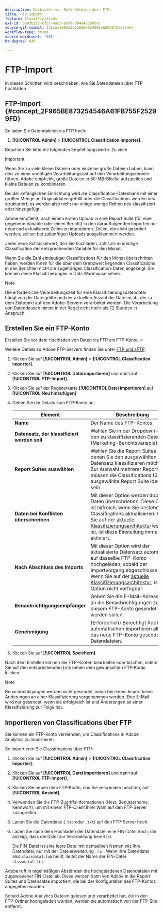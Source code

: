 ```yaml
---
description: Hochladen von Datendateien über FTP.
title: FTP-Import
feature: Classifications
exl-id: 3e93b35c-6f65-4a93-887d-d94e4d359bdc
source-git-commit: 1b1cea9b9e336a1836e824906e620a0761c364e4
workflow-type: tm+mt
source-wordcount: '665'
ht-degree: 84%

---
```


# FTP-Import

In diesen Schritten wird beschrieben, wie Sie Datendateien über FTP hochladen.

## FTP-Import {#concept_2F965BE873254546A61FB755F25299FD}

So laden Sie Datendateien via FTP hoch:

1. **[!UICONTROL Admin]** > **[!UICONTROL Classification Importer]**.

Beachten Sie bitte die folgenden Empfehlungswerte. Zu viele

>[!IMPORTANT]
>
>Wenn Sie zu viele kleine Dateien oder einzelne große Dateien haben, kann dies zu einer unnötigen Verarbeitungslast auf den Verarbeitungsservern führen. Adobe empfiehlt, große Dateien in 50-MB-Blöcke aufzuteilen und kleine Dateien zu kombinieren.

Bei der anfänglichen Einrichtung wird die Classification-Datenbank mit einer großen Menge an Originaldaten gefüllt oder die Classifications werden neu strukturiert; es werden also nicht nur einige wenige Reihen neu klassifiziert oder hinzugefügt.

Adobe empfiehlt, nach einem ersten Upload in eine Report Suite (für eine gegebene Variable oder einen Bericht) in den darauffolgenden Importen nur neue und aktualisierte Zeilen zu importieren. Zeilen, die nicht geändert werden, sollten bei zukünftigen Uploads ausgeklammert werden.

Jeder neue Schlüsselwert, den Sie hochladen, zählt als eindeutige Classification der entsprechenden Variable für den Monat.

Wenn Sie die Zahl eindeutiger Classifications für den Monat überschritten haben, werden Ihnen für die über dem Grenzwert liegenden Classifications in den Berichten nicht die zugehörigen Classification-Daten angezeigt. Sie können diese Klassifizierungen in Data Warehouse sehen.

>[!NOTE]
>
>Die erforderliche Verarbeitungszeit für eine Klassifizierungsdatendatei hängt von der Dateigröße und der aktuellen Anzahl der Dateien ab, die zu dem Zeitpunkt auf den Adobe-Servern verarbeitet werden. Die Verarbeitung von Datendateien nimmt in der Regel nicht mehr als 72 Stunden in Anspruch.

## Erstellen Sie ein FTP-Konto

Erstellen Sie vor dem Hochladen von Daten via FTP ein FTP-Konto. >

Weitere Details zu Adobe FTP-Servern finden Sie unter [FTP und sFTP](/help/export/ftp-and-sftp/ftp-overview.md).

1. Klicken Sie auf **[!UICONTROL Admin]** > **[!UICONTROL Classification Importer]**.
1. Klicken Sie auf **[!UICONTROL Datei importieren]** und dann auf **[!UICONTROL FTP-Import]**.
1. Klicken Sie auf der Registerkarte **[!UICONTROL Datei importieren]** auf **[!UICONTROL Neu hinzufügen]**.
1. Geben Sie die Details zum FTP-Konto an:

   | Element | Beschreibung |
   |---|---|
   | **Name** | Der Name des FTP-Kontos. |
   | **Datensatz, der klassifiziert werden soll** | Wählen Sie in der Dropdown-Liste den zu klassifizierenden Datensatz (Marketing-Berichtsvariable) aus. |
   | **Report Suites auswählen** | Wählen Sie die Report Suites aus, in denen Sie den ausgewählten Datensatz klassifizieren möchten. Zur Auswahl mehrerer Report Suites müssen die Classifications für jede ausgewählte Report Suite identisch sein. |
   | **Daten bei Konflikten überschreiben** | Mit dieser Option werden doppelte Daten überschrieben. Diese Option ist hilfreich, wenn Sie bestehende Classifications aktualisieren. Wenn Sie auf der [aktuelle Klassifizierungsarchitektur](../sets/overview.md)festgelegt ist, ist diese Einstellung immer aktiviert. |
   | **Nach Abschluss des Imports** | Mit dieser Option wird der aktualisierte Datensatz automatisch auf dasselbe FTP-Konto hochgeladen, sobald der Importvorgang abgeschlossen ist. Wenn Sie auf der [aktuelle Klassifizierungsarchitektur](../sets/overview.md), ist diese Option nicht verfügbar. |
   | **Benachrichtigungsempfänger** | Geben Sie die E-Mail-Adresse an, an die Benachrichtigungen zu diesem FTP-Konto gesendet werden sollen. |
   | **Genehmigung** | (Erforderlich) Berechtigt Adobe zum automatischen Importieren aller an das neue FTP-Konto gesendeten Datendateien. |

1. Klicken Sie auf **[!UICONTROL Speichern]**.

Nach dem Erstellen können Sie FTP-Konten bearbeiten oder löschen, indem Sie auf den entsprechenden Link neben dem gewünschten FTP-Konto klicken.

>[!NOTE]
>
>Benachrichtigungen werden nicht gesendet, wenn bei einem Import keine Änderungen an einer Klassifizierung vorgenommen werden. Eine E-Mail wird nur gesendet, wenn sie erfolgreich ist und Änderungen an einer Klassifizierung zur Folge hat.

## Importieren von Classifications über FTP

Sie können ein FTP-Konto verwenden, um Classifications in Adobe Analytics zu importieren.

So importieren Sie Classifications über FTP:

1. Klicken Sie auf **[!UICONTROL Admin]** > **[!UICONTROL Classification Importer]**.
1. Klicken Sie auf **[!UICONTROL Datei importieren]** und dann auf **[!UICONTROL FTP-Import]**.
1. Klicken Sie neben dem FTP-Konto, das Sie verwenden möchten, auf **[!UICONTROL Ansicht]**.
1. Verwenden Sie die FTP-Zugriffsinformationen (Host, Benutzername, Kennwort), um mit einem FTP-Client Ihrer Wahl auf den FTP-Server zuzugreifen.
1. Laden Sie die Datendatei (`.tab` oder `.txt`) auf den FTP-Server hoch.
1. Laden Sie nach dem Hochladen der Datendatei eine FIN-Datei hoch, die anzeigt, dass die Datei zur Verarbeitung bereit ist.

   Die FIN-Datei ist eine leere Datei mit demselben Namen wie Ihre Datendatei, nur mit der Dateierweiterung `.fin`. Wenn Ihre Datendatei also `classdata1.tab` heißt, lautet der Name der FIN-Datei `classdata1.fin`.

Adobe ruft in regelmäßigen Abständen die hochgeladenen Datendateien mit zugewiesener FIN-Datei ab. Diese werden dann von Adobe in die Report Suites und Datensätze importiert, die bei der Konfiguration des FTP-Kontos angegeben wurden.

Sobald Adobe Analytics Dateien gelesen und verarbeitet hat, die in den FTP-Ordner hochgeladen wurden, werden sie automatisch von der FTP-Site entfernt.
